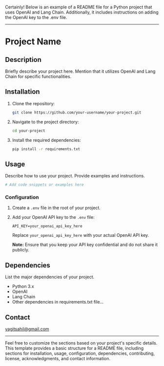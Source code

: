 Certainly! Below is an example of a README file for a Python project that uses OpenAI and Lang Chain. Additionally, it includes instructions on adding the OpenAI key to the .env file.

---

# Project Name

## Description

Briefly describe your project here. Mention that it utilizes OpenAI and Lang Chain for specific functionalities.

## Installation

1. Clone the repository:

   ```bash
   git clone https://github.com/your-username/your-project.git
   ```

2. Navigate to the project directory:

   ```bash
   cd your-project
   ```

3. Install the required dependencies:

   ```bash
   pip install -r requirements.txt
   ```

## Usage

Describe how to use your project. Provide examples and instructions.

```python
# Add code snippets or examples here
```

### Configuration

1. Create a `.env` file in the root of your project.

2. Add your OpenAI API key to the `.env` file:

   ```env
   API_KEY=your_openai_api_key_here
   ```

   Replace `your_openai_api_key_here` with your actual OpenAI API key.

   **Note:** Ensure that you keep your API key confidential and do not share it publicly.

## Dependencies

List the major dependencies of your project.

- Python 3.x
- OpenAI
- Lang Chain
- Other dependencies in requirements.txt file...


## Contact

yagitsahil@gmail.com

---

Feel free to customize the sections based on your project's specific details. This template provides a basic structure for a README file, including sections for installation, usage, configuration, dependencies, contributing, license, acknowledgments, and contact information.